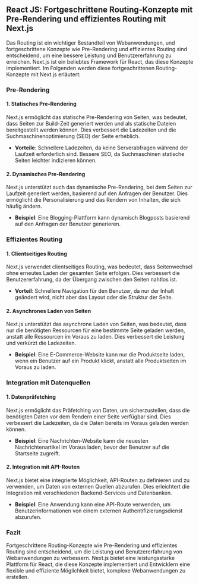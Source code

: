 ## React JS: Fortgeschrittene Routing-Konzepte mit Pre-Rendering und effizientes Routing mit Next.js

Das Routing ist ein wichtiger Bestandteil von Webanwendungen, und fortgeschrittene Konzepte wie Pre-Rendering und effizientes Routing sind entscheidend, um eine bessere Leistung und Benutzererfahrung zu erreichen. Next.js ist ein beliebtes Framework für React, das diese Konzepte implementiert. Im Folgenden werden diese fortgeschrittenen Routing-Konzepte mit Next.js erläutert:

### Pre-Rendering

#### 1. Statisches Pre-Rendering

Next.js ermöglicht das statische Pre-Rendering von Seiten, was bedeutet, dass Seiten zur Build-Zeit generiert werden und als statische Dateien bereitgestellt werden können. Dies verbessert die Ladezeiten und die Suchmaschinenoptimierung (SEO) der Seite erheblich.

- **Vorteile**: Schnellere Ladezeiten, da keine Serverabfragen während der Laufzeit erforderlich sind. Bessere SEO, da Suchmaschinen statische Seiten leichter indizieren können.

#### 2. Dynamisches Pre-Rendering

Next.js unterstützt auch das dynamische Pre-Rendering, bei dem Seiten zur Laufzeit generiert werden, basierend auf den Anfragen der Benutzer. Dies ermöglicht die Personalisierung und das Rendern von Inhalten, die sich häufig ändern.

- **Beispiel**: Eine Blogging-Plattform kann dynamisch Blogposts basierend auf den Anfragen der Benutzer generieren.

### Effizientes Routing

#### 1. Clientseitiges Routing

Next.js verwendet clientseitiges Routing, was bedeutet, dass Seitenwechsel ohne erneutes Laden der gesamten Seite erfolgen. Dies verbessert die Benutzererfahrung, da der Übergang zwischen den Seiten nahtlos ist.

- **Vorteil**: Schnellere Navigation für den Benutzer, da nur der Inhalt geändert wird, nicht aber das Layout oder die Struktur der Seite.

#### 2. Asynchrones Laden von Seiten

Next.js unterstützt das asynchrone Laden von Seiten, was bedeutet, dass nur die benötigten Ressourcen für eine bestimmte Seite geladen werden, anstatt alle Ressourcen im Voraus zu laden. Dies verbessert die Leistung und verkürzt die Ladezeiten.

- **Beispiel**: Eine E-Commerce-Website kann nur die Produktseite laden, wenn ein Benutzer auf ein Produkt klickt, anstatt alle Produktseiten im Voraus zu laden.

### Integration mit Datenquellen

#### 1. Datenpräfetching

Next.js ermöglicht das Präfetching von Daten, um sicherzustellen, dass die benötigten Daten vor dem Rendern einer Seite verfügbar sind. Dies verbessert die Ladezeiten, da die Daten bereits im Voraus geladen werden können.

- **Beispiel**: Eine Nachrichten-Website kann die neuesten Nachrichtenartikel im Voraus laden, bevor der Benutzer auf die Startseite zugreift.

#### 2. Integration mit API-Routen

Next.js bietet eine integrierte Möglichkeit, API-Routen zu definieren und zu verwenden, um Daten von externen Quellen abzurufen. Dies erleichtert die Integration mit verschiedenen Backend-Services und Datenbanken.

- **Beispiel**: Eine Anwendung kann eine API-Route verwenden, um Benutzerinformationen von einem externen Authentifizierungsdienst abzurufen.

### Fazit

Fortgeschrittene Routing-Konzepte wie Pre-Rendering und effizientes Routing sind entscheidend, um die Leistung und Benutzererfahrung von Webanwendungen zu verbessern. Next.js bietet eine leistungsstarke Plattform für React, die diese Konzepte implementiert und Entwicklern eine flexible und effiziente Möglichkeit bietet, komplexe Webanwendungen zu erstellen.

